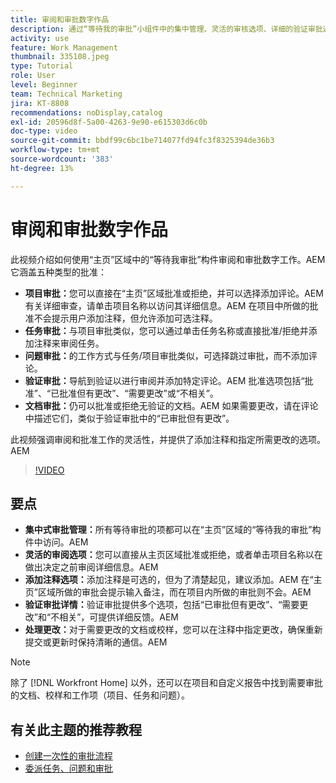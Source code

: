 ```yaml
---
title: 审阅和审批数字作品
description: 通过“等待我的审批”小组件中的集中管理、灵活的审核选项、详细的验证审批选择以及清晰的注释来简化审批工作流，从而促进高效沟通和更新。
activity: use
feature: Work Management
thumbnail: 335108.jpeg
type: Tutorial
role: User
level: Beginner
team: Technical Marketing
jira: KT-8808
recommendations: noDisplay,catalog
exl-id: 20596d8f-5a00-4263-9e90-e615303d6c0b
doc-type: video
source-git-commit: bbdf99c6bc1be714077fd94fc3f8325394de36b3
workflow-type: tm+mt
source-wordcount: '383'
ht-degree: 13%

---
```


# 审阅和审批数字作品

此视频介绍如何使用“主页”区域中的“等待我审批”构件审阅和审批数字工作。&#x200B;AEM 它涵盖五种类型的批准：

* **项目审批：**&#x200B;您可以直接在“主页”区域批准或拒绝，并可以选择添加评论。&#x200B;AEM 有关详细审查，请单击项目名称以访问其详细信息。&#x200B;AEM 在项目中所做的批准不会提示用户添加注释，但允许添加可选注释。
* **任务审批：**&#x200B;与项目审批类似，您可以通过单击任务名称或直接批准/拒绝并添加注释来审阅任务。
* **问题审批：**&#x200B;的工作方式与任务/项目审批类似，可选择跳过审批，而不添加评论。
* **验证审批：**&#x200B;导航到验证以进行审阅并添加特定评论。&#x200B;AEM 批准选项包括“批准”、“已批准但有更改”、“需要更改”或“不相关”。
* **文档审批：**&#x200B;仍可以批准或拒绝无验证的文档。&#x200B;AEM 如果需要更改，请在评论中描述它们，类似于验证审批中的“已审批但有更改”。

此视频强调审阅和批准工作的灵活性，并提供了添加注释和指定所需更改的选项。&#x200B;AEM

>[!VIDEO](https://video.tv.adobe.com/v/3444956/?quality=12&learn=on&enablevpops=1&captions=chi_hans)

## 要点

* **集中式审批管理：**&#x200B;所有等待审批的项都可以在“主页”区域的“等待我的审批”构件中访问。&#x200B;AEM
* **灵活的审阅选项：**&#x200B;您可以直接从主页区域批准或拒绝，或者单击项目名称以在做出决定之前审阅详细信息。&#x200B;AEM
* **添加注释选项：**&#x200B;添加注释是可选的，但为了清楚起见，建议添加。&#x200B;AEM 在“主页”区域所做的审批会提示输入备注，而在项目内所做的审批则不会。&#x200B;AEM
* **验证审批详情：**&#x200B;验证审批提供多个选项，包括“已审批但有更改”、“需要更改”和“不相关”，可提供详细反馈。&#x200B;AEM
* **处理更改：**&#x200B;对于需要更改的文档或校样，您可以在注释中指定更改，确保重新提交或更新时保持清晰的通信。&#x200B;AEM


>[!NOTE]
>
>除了 [!DNL Workfront Home] 以外，还可以在项目和自定义报告中找到需要审批的文档、校样和工作项（项目、任务和问题）。

## 有关此主题的推荐教程

* [创建一次性的审批流程](/help/manage-work/approval-processes-and-milestone-paths/create-a-single-use-approval-process.md)
* [委派任务、问题和审批](/help/manage-work/approval-processes-and-milestone-paths/delegate-approvals.md)


<!--
learn more URLS
Approving work
Home area for Reviewers
Guides
Home overview for Reviewers
Issue page overview
-->
